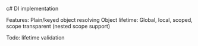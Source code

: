 c# DI implementation

Features:
Plain/keyed object resolving
Object lifetime: Global, local, scoped, scope transparent (nested scope support)

Todo:
lifetime validation
